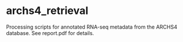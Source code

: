 # archs4_retrieval

Processing scripts for annotated RNA-seq metadata from the ARCHS4 database. See report.pdf for details.
